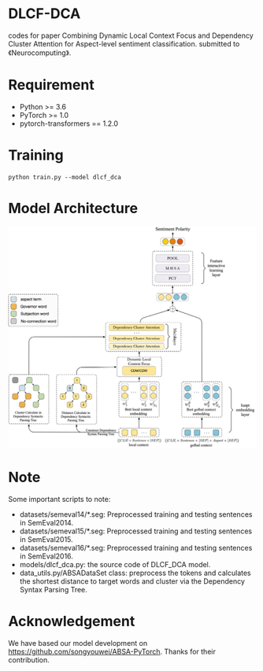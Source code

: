 # DLCF-DCA
 codes for paper Combining Dynamic Local Context Focus and Dependency Cluster Attention for Aspect-level sentiment classification. submitted to 《Neurocomputing》.

# Requirement
* Python >= 3.6 <br> 
* PyTorch >= 1.0 <br> 
* pytorch-transformers == 1.2.0 <br> 

# Training
```
python train.py --model dlcf_dca
```
#  Model Architecture
![dlcf_dca](pic/dlcf_dca.png)

# Note
Some important scripts to note:
* datasets/semeval14/*.seg: Preprocessed training and testing sentences in SemEval2014.
* datasets/semeval15/*.seg: Preprocessed training and testing sentences in SemEval2015.
* datasets/semeval16/*.seg: Preprocessed training and testing sentences in SemEval2016.
* models/dlcf_dca.py: the source code of DLCF_DCA model.
* data_utils.py/ABSADataSet class: preprocess the tokens and calculates the shortest distance to target words and cluster via the Dependency Syntax Parsing Tree.

# Acknowledgement
We have based our model development on https://github.com/songyouwei/ABSA-PyTorch. Thanks for their contribution.


